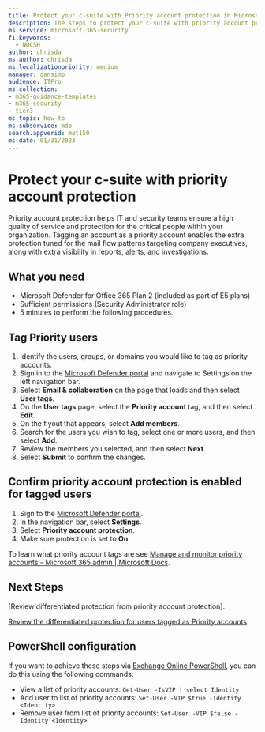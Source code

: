 ```yaml
---
title: Protect your c-suite with Priority account protection in Microsoft Defender for Office 365 Plan 2
description: The steps to protect your c-suite with priority account protection. Tagging an account as a Priority account enables the extra protection tuned for the mail flow patterns targeting company executives, along with extra visibility in reports, alerts, and investigations.
ms.service: microsoft-365-security
f1.keywords: 
  - NOCSH
author: chrisda
ms.author: chrisda
ms.localizationpriority: medium
manager: dansimp
audience: ITPro
ms.collection: 
- m365-guidance-templates
- m365-security
- tier3
ms.topic: how-to
ms.subservice: mdo
search.appverid: met150
ms.date: 01/31/2023
---
```


# Protect your c-suite with priority account protection

Priority account protection helps IT and security teams ensure a high quality of service and protection for the critical people within your organization. Tagging an account as a priority account enables the extra protection tuned for the mail flow patterns targeting company executives, along with extra visibility in reports, alerts, and investigations.

## What you need

- Microsoft Defender for Office 365 Plan 2 (included as part of E5 plans)
- Sufficient permissions (Security Administrator role)
- 5 minutes to perform the following procedures.

## Tag Priority users

1. Identify the users, groups, or domains you would like to tag as priority accounts.
1. Sign in to the [Microsoft Defender portal](https://security.microsoft.com/) and navigate to Settings on the left navigation bar.
1. Select **Email & collaboration** on the page that loads and then select **User tags**.
1. On the **User tags** page, select the **Priority account** tag, and then select **Edit**.
1. On the flyout that appears, select **Add members**.
1. Search for the users you wish to tag, select one or more users, and then select **Add**.
1. Review the members you selected, and then select **Next**.
1. Select **Submit** to confirm the changes.

## Confirm priority account protection is enabled for tagged users

1. Sign to the [Microsoft Defender portal](https://security.microsoft.com/).
1. In the navigation bar, select **Settings**.
1. Select **Priority account protection**.
1. Make sure protection is set to **On**.

To learn what priority account tags are see [Manage and monitor priority accounts - Microsoft 365 admin | Microsoft Docs](../../../admin/setup/priority-accounts.md).

## Next Steps

[Review differentiated protection from priority account protection].

[Review the differentiated protection for users tagged as Priority accounts](../priority-accounts-turn-on-priority-account-protection.md#review-differentiated-protection-from-priority-account-protection).

## PowerShell configuration

If you want to achieve these steps via [Exchange Online PowerShell](/powershell/exchange/connect-to-exchange-online-powershell), you can do this using the following commands:

- View a list of priority accounts: `Get-User -IsVIP | select Identity`
- Add user to list of priority accounts: `Set-User -VIP $true -Identity <Identity>`
- Remove user from list of priority accounts: `Set-User -VIP $false -Identity <Identity>`

